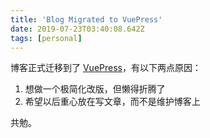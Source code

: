 ```yaml
---
title: 'Blog Migrated to VuePress'
date: 2019-07-23T03:40:08.642Z
tags: [personal]
---
```


博客正式迁移到了 [VuePress](https://vuepress.vuejs.org/)，有以下两点原因：

1. 想做一个极简化改版，但懒得折腾了
2. 希望以后重心放在写文章，而不是维护博客上

共勉。
